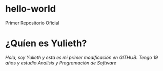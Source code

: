 # hello-world
Primer Repositorio Oficial
# ¿Quíen es Yulieth?
*Hola, soy Yulieth y esta es mi primer modificación en GITHUB. Tengo 19 años y estudio Analisis y Programación de Software*
